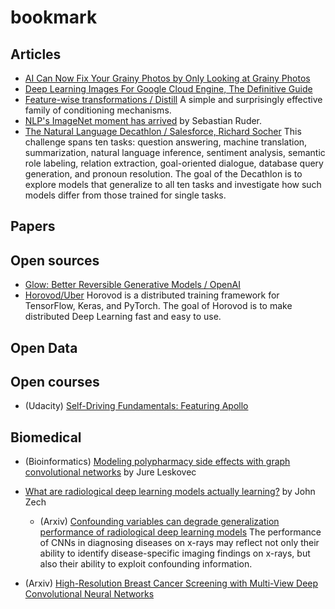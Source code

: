 # bookmark


## Articles

- [AI Can Now Fix Your Grainy Photos by Only Looking at Grainy Photos](https://news.developer.nvidia.com/ai-can-now-fix-your-grainy-photos-by-only-looking-at-grainy-photos)
- [Deep Learning Images For Google Cloud Engine, The Definitive Guide](https://blog.kovalevskyi.com/deep-learning-images-for-google-cloud-engine-the-definitive-guide-bc74f5fb02bc)
- [Feature-wise transformations / Distill](https://distill.pub/2018/feature-wise-transformations/) A simple and surprisingly effective family of conditioning mechanisms.
- [NLP's ImageNet moment has arrived](https://thegradient.pub/nlp-imagenet/) by Sebastian Ruder.
- [The Natural Language Decathlon / Salesforce, Richard Socher](https://einstein.ai/research/the-natural-language-decathlon) This challenge spans ten tasks: question answering, machine translation, summarization, natural language inference, sentiment analysis, semantic role labeling, relation extraction, goal-oriented dialogue, database query generation, and pronoun resolution. The goal of the Decathlon is to explore models that generalize to all ten tasks and investigate how such models differ from those trained for single tasks. 

## Papers

## Open sources

- [Glow: Better Reversible Generative Models / OpenAI](https://blog.openai.com/glow/)
- [Horovod/Uber](https://github.com/uber/horovod) Horovod is a distributed training framework for TensorFlow, Keras, and PyTorch. The goal of Horovod is to make distributed Deep Learning fast and easy to use.

## Open Data


## Open courses

- (Udacity) [Self-Driving Fundamentals: Featuring Apollo](https://www.udacity.com/course/self-driving-car-fundamentals-featuring-apollo--ud0419)

## Biomedical

- (Bioinformatics) [Modeling polypharmacy side effects with graph convolutional networks](https://academic.oup.com/bioinformatics/article/34/13/i457/5045770) by Jure Leskovec

- [What are radiological deep learning models actually learning?](https://medium.com/@jrzech/what-are-radiological-deep-learning-models-actually-learning-f97a546c5b98) by John Zech
   - (Arxiv) [Confounding variables can degrade generalization performance of radiological deep learning models](https://arxiv.org/pdf/1807.00431.pdf)  The performance of CNNs in diagnosing diseases on x-rays may reflect not only their ability to identify disease-specific imaging findings on x-rays, but also their ability to exploit confounding information.

- (Arxiv) [High-Resolution Breast Cancer Screening with Multi-View Deep Convolutional Neural Networks](https://arxiv.org/pdf/1703.07047.pdf) 


